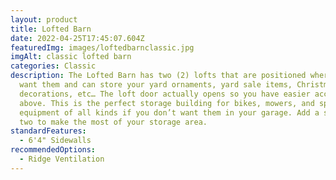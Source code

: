 ```yaml
---
layout: product
title: Lofted Barn
date: 2022-04-25T17:45:07.604Z
featuredImg: images/loftedbarnclassic.jpg
imgAlt: classic lofted barn
categories: Classic
description: The Lofted Barn has two (2) lofts that are positioned where you
  want them and can store your yard ornaments, yard sale items, Christmas
  decorations, etc… The loft door actually opens so you have easier access
  above. This is the perfect storage building for bikes, mowers, and sports
  equipment of all kinds if you don’t want them in your garage. Add a shelf or
  two to make the most of your storage area.
standardFeatures:
  - 6'4" Sidewalls
recommendedOptions:
  - Ridge Ventilation
---
```

